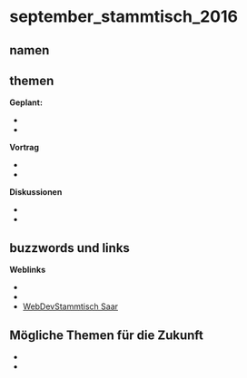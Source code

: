 # september_stammtisch_2016

## namen


## themen

**Geplant:**

* 
* 

**Vortrag** 
 
* 
* 

**Diskussionen**
 
* 
* 

## buzzwords und links

**Weblinks**

*
*
* [WebDevStammtisch Saar](http://www.webdevstammtisch.de/)

## Mögliche Themen für die Zukunft

*
* 
